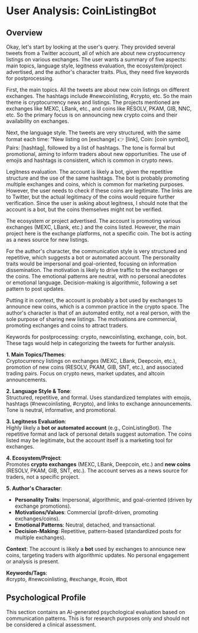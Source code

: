# User Analysis: CoinListingBot

## Overview

<think>
Okay, let's start by looking at the user's query. They provided several tweets from a Twitter account, all of which are about new cryptocurrency listings on various exchanges. The user wants a summary of five aspects: main topics, language style, legitness evaluation, the ecosystem/project advertised, and the author's character traits. Plus, they need five keywords for postprocessing.

First, the main topics. All the tweets are about new coin listings on different exchanges. The hashtags include #newcoinlisting, #crypto, etc. So the main theme is cryptocurrency news and listings. The projects mentioned are exchanges like MEXC, LBank, etc., and coins like RESOLV, PKAM, GIB, NNC, etc. So the primary focus is on announcing new crypto coins and their availability on exchanges.

Next, the language style. The tweets are very structured, with the same format each time: "New listing on [exchange] 👉 [link], Coin: [coin symbol], Pairs: [hashtag], followed by a list of hashtags. The tone is formal but promotional, aiming to inform traders about new opportunities. The use of emojis and hashtags is consistent, which is common in crypto news.

Legitness evaluation. The account is likely a bot, given the repetitive structure and the use of the same hashtags. The bot is probably promoting multiple exchanges and coins, which is common for marketing purposes. However, the user needs to check if these coins are legitimate. The links are to Twitter, but the actual legitimacy of the coins would require further verification. Since the user is asking about legitness, I should note that the account is a bot, but the coins themselves might not be verified.

The ecosystem or project advertised. The account is promoting various exchanges (MEXC, LBank, etc.) and the coins listed. However, the main project here is the exchange platforms, not a specific coin. The bot is acting as a news source for new listings.

For the author's character, the communication style is very structured and repetitive, which suggests a bot or automated account. The personality traits would be impersonal and goal-oriented, focusing on information dissemination. The motivation is likely to drive traffic to the exchanges or the coins. The emotional patterns are neutral, with no personal anecdotes or emotional language. Decision-making is algorithmic, following a set pattern to post updates.

Putting it in context, the account is probably a bot used by exchanges to announce new coins, which is a common practice in the crypto space. The author's character is that of an automated entity, not a real person, with the sole purpose of sharing new listings. The motivations are commercial, promoting exchanges and coins to attract traders.

Keywords for postprocessing: crypto, newcoinlisting, exchange, coin, bot. These tags would help in categorizing the tweets for further analysis.
</think>

**1. Main Topics/Themes**:  
Cryptocurrency listings on exchanges (MEXC, LBank, Deepcoin, etc.), promotion of new coins (RESOLV, PKAM, GIB, SNT, etc.), and associated trading pairs. Focus on crypto news, market updates, and altcoin announcements.  

**2. Language Style & Tone**:  
Structured, repetitive, and formal. Uses standardized templates with emojis, hashtags (#newcoinlisting, #crypto), and links to exchange announcements. Tone is neutral, informative, and promotional.  

**3. Legitness Evaluation**:  
Highly likely a **bot or automated account** (e.g., CoinListingBot). The repetitive format and lack of personal details suggest automation. The coins listed may be legitimate, but the account itself is a marketing tool for exchanges.  

**4. Ecosystem/Project**:  
Promotes **crypto exchanges** (MEXC, LBank, Deepcoin, etc.) and **new coins** (RESOLV, PKAM, GIB, SNT, etc.). The account serves as a news source for traders, not a specific project.  

**5. Author's Character**:  
- **Personality Traits**: Impersonal, algorithmic, and goal-oriented (driven by exchange promotions).  
- **Motivations/Values**: Commercial (profit-driven, promoting exchanges/coins).  
- **Emotional Patterns**: Neutral, detached, and transactional.  
- **Decision-Making**: Repetitive, pattern-based (standardized posts for multiple exchanges).  

**Context**: The account is likely a **bot** used by exchanges to announce new coins, targeting traders with algorithmic updates. No personal engagement or analysis is present.  

**Keywords/Tags**:  
#crypto, #newcoinlisting, #exchange, #coin, #bot

## Psychological Profile

This section contains an AI-generated psychological evaluation based on communication patterns. This is for research purposes only and should not be considered a clinical assessment.